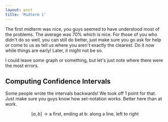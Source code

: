 ```yaml
---
layout: post
title: 'Midterm 1'
---
```


The first midterm was nice, you guys seemed to have understood most of the problems. The average was 70% which is nice. For those of you who didn't do so well, you can still do better, just make sure you go ask for help or come to us as tell us where you aren't exactly the clearest. Do it now while things are early! Later, it might not be so. 

I could leave some graph or something, but let's just note where there were the most errors.

## Computing Confidence Intervals

Some people wrote the intervals backwards! We took off 1 point for that. Just make sure you guys know how set-notation works. Better here than at work.

$$
[a,b] \to \text{a first, ending at b: along a line, left to right}
$$
